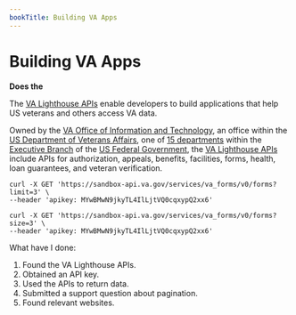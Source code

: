 ```yaml
---
bookTitle: Building VA Apps
---
```


# Building VA Apps

**Does the**

The [VA Lighthouse APIs](https://developer.va.gov/) enable developers to build applications that help US veterans and others access VA data.

Owned by the [VA Office of Information and Technology](https://department.va.gov/administrations-and-offices/information-and-technology/), an office within the [US Department of Veterans Affairs](https://www.va.gov/), one of [15 departments](https://en.wikipedia.org/wiki/United_States_federal_executive_departments) within the [Executive Branch](https://www.usa.gov/branches-of-government) of the [US Federal Government](https://www.usa.gov/), the [VA Lighthouse APIs](https://developer.va.gov/) include APIs for authorization, appeals, benefits, facilities, forms, health, loan guarantees, and veteran verification. 

``` nonum
curl -X GET 'https://sandbox-api.va.gov/services/va_forms/v0/forms?limit=3' \
--header 'apikey: MYwBMwN9jkyTL4IlLjtVQ0cqxypQ2xx6'
 
curl -X GET 'https://sandbox-api.va.gov/services/va_forms/v0/forms?size=3' \
--header 'apikey: MYwBMwN9jkyTL4IlLjtVQ0cqxypQ2xx6'
```

What have I done:

1. Found the VA Lighthouse APIs.
1. Obtained an API key.
1. Used the APIs to return data.
1. Submitted a support question about pagination.
1. Found relevant websites.